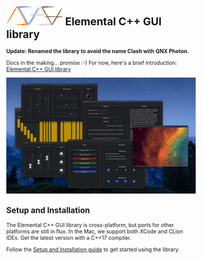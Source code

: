 # ![Elemental-Logo](docs/images/elements.png) Elemental C++ GUI library

**Update: Renamed the library to avoid the name Clash with QNX Photon.**

Docs in the making... promise :-) For now, here's a brief introduction: [Elemental C++ GUI library](https://www.cycfi.com/2019/07/photon-micro-gui/)

![alt Photon Sampler](docs/images/photon_sampler.jpg)

## Setup and Installation

The Elemental C++ GUI library is cross-platform, but ports for other
platforms are still in flux. In the Mac, we support both XCode and CLion
IDEs. Get the latest version with a C++17 compiler.

Follow the [Setup and Installation guide](docs/setup.md) to get started using
the library.